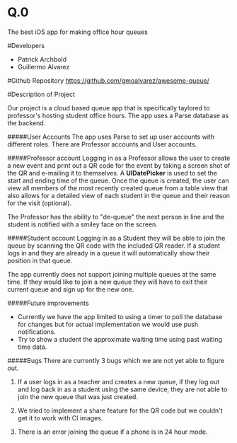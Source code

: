 # Q.0
The best iOS app for making office hour queues

#Developers

- Patrick Archbold
- Guillermo Alvarez

#Github Repository
https://github.com/gmoalvarez/awesome-queue/

#Description of Project

Our project is a cloud based queue app that is specifically taylored to professor's hosting student office hours. The app uses a Parse database as the backend.

#####User Accounts
The app uses Parse to set up user accounts with different roles. There are Professor accounts and User accounts.

#####Professor account
Logging in as a Professor allows the user to create a new event and print out a QR code for the event by taking a screen shot of the QR and e-mailing it to themselves. A **UIDatePicker** is used to set the start and ending time of the queue. Once the queue is created, the user can view all members of the most recently created queue from a table view that also allows for a detailed view of each student in the queue and their reason for the visit (optional).

The Professor has the ability to "de-queue" the next person in line and the student is notified with a smiley face on the screen.

#####Student account 
Logging in as a Student they will be able to join the queue by scanning the QR code with the included QR reader. If a student logs in and they are already in a queue it will automatically show their position in that queue. 

The app currently does not support joining multiple queues at the same time. If they would like to join a new queue they will have to exit their current queue and sign up for the new one.

#####Future improvements
- Currently we have the app limited to using a timer to poll the database for changes but for actual implementation we would use push notifications.
- Try to show a student the approximate waiting time using past waiting time data.


#####Bugs
There are currently 3 bugs which we are not yet able to figure out.

1. If a user logs in as a teacher and creates a new queue, if they log out and log back in as a student using the same device, they are not able to join the new queue that was just created.

2. We tried to implement a share feature for the QR code but we couldn't get it to work with CI images.
3. There is an error joining the queue if a phone is in 24 hour mode.

